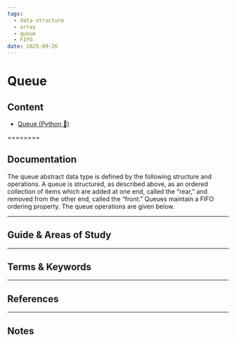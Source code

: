 ```yaml
---
tags:
  - data-structure
  - array
  - queue
  - FIFO
date: 2025-09-26
---
```

Queue
=========

Content
---------------

* [Queue (Python 🐍)](./Python/Queue%20(Python%20🐍).md)

========


Documentation
-------------

The queue abstract data type is defined by the following structure and operations. A queue is structured, as described above, as an ordered collection of items which are added at one end, called the “rear,” and removed from the other end, called the “front.” Queues maintain a FIFO ordering property. The queue operations are given below.

-----------------------------------------------------------------------------------------------------

Guide & Areas of Study
-----------------------



-----------------------------------------------------------------------------------------------------

Terms & Keywords
----------------



-----------------------------------------------------------------------------------------------------

References
----------



-----------------------------------------------------------------------------------------------------

Notes
-----